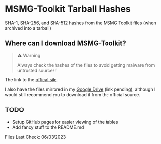 # MSMG-Toolkit Tarball Hashes

SHA-1, SHA-256, and SHA-512 hashes from the MSMG Toolkit files (when archived into a tarball)

## Where can I download MSMG-Toolkit?

> ⚠ Warning
>
> Always check the hashes of the files to avoid getting malware from untrusted sources!`

The link to the [offical site](https://msmgtoolkit.in/downloads.html).

I also have the files mirrored in my [Google Drive]() (link pending), although I would still recommend you to download it from the official source.



## TODO
- Setup GitHub pages for easier viewing of the tables
- Add fancy stuff to the README.md

Files Last Check:  06/03/2023
